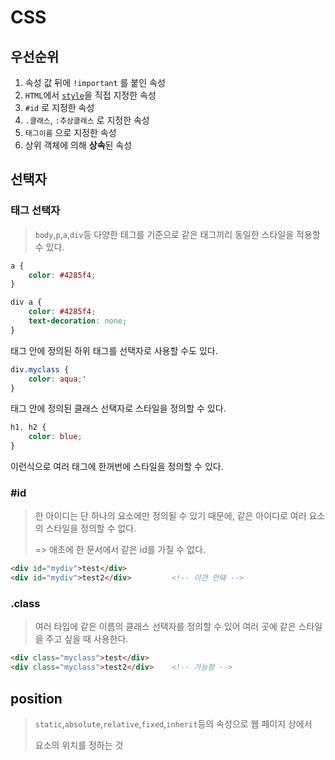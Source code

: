 # CSS

## 우선순위

1. 속성 값 뒤에 `!important` 를 붙인 속성
2. `HTML`에서 [`style`](https://ofcourse.kr/html-course/태그의-속성#style-속성)을 직접 지정한 속성
3. `#id` 로 지정한 속성
4. `.클래스`, `:추상클래스` 로 지정한 속성
5. `태그이름` 으로 지정한 속성
6. 상위 객체에 의해 **상속**된 속성

## 선택자

### 태그 선택자

> `body`,`p`,`a`,`div`등 다양한 태그를 기준으로 같은 태그끼리 동일한 스타일을 적용할 수 있다.

```css
a {
	color: #4285f4;
}
```

```css
div a {
	color: #4285f4;
	text-decoration: none;
}
```

태그 안에 정의된 하위 태그를 선택자로 사용할 수도 있다. 

```css
div.myclass {
	color: aqua;'
}
```

태그 안에 정의된 클래스 선택자로 스타일을 정의할 수 있다.

```css
h1, h2 {
	color: blue;
}
```

이런식으로 여러 태그에 한꺼번에 스타일을 정의할 수 있다.

### #id 

> 한 아이디는 단 하나의 요소에만 정의될 수 있기 때문에, 같은 아이디로 여러 요소의 스타일을 정의할 수 없다. 
>
> => 애초에 한 문서에서 같은 id를 가질 수 없다.

```html
<div id="mydiv">test</div>
<div id="mydiv">test2</div>			<!-- 이건 안돼 -->
```

### .class

> 여러 타입에 같은 이름의 클래스 선택자를 정의할 수 있어 여러 곳에 같은 스타일을 주고 싶을 때 사용한다.

```html
<div class="myclass">test</div>
<div class="myclass">test2</div>	<!-- 가능함 -->
```

## position

> `static`,`absolute`,`relative`,`fixed`,`inherit`등의 속성으로 웹 페이지 상에서 
>
> 요소의 위치를 정하는 것